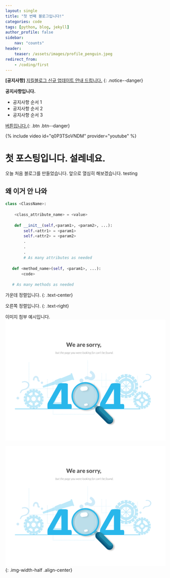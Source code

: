 ```yaml
---
layout: single
title: "첫 번째 블로그입니다!"
categories: code
tags: [python, blog, jekyll]
author_profile: false
sidebar:
    nav: "counts"
header:
    teaser: /assets/images/profile_penguin.jpeg
redirect_from:
    - /coding/first
---
```



**[공지사항]** [지킬블로그 신규 업데이트 안내 드립니다.](https://www.youtube.com/watch?v=q0P3TSoVNDM&list=PLIMb_GuNnFwfQBZQwD-vCZENL5YLDZekr&index=13)
{: .notice--danger}

<div class="notice--success">
    <b>공지사항입니다.</b>
    <ul>
        <li>공지사항 순서 1</li>
        <li>공지사항 순서 2</li>
    <li>공지사항 순서 3</li>
    </ul>
</div>

[버튼입니다.](https:/google.com){: .btn .btn--danger}


{% include video id="q0P3TSoVNDM" provider="youtube" %}



# 첫 포스팅입니다. 설레네요.
오늘 처음 블로그를 만들었습니다. 앞으로 열심히 해보겠습니다.
testing

## 왜 이거 안 나와

```python
class <ClassName>:

    <class_attribute_name> = <value>

    def __init__(self,<param1>, <param2>, ...):
        self.<attr1> = <param1>
        self.<attr2> = <param2>
        .
        .
        .
        # As many attributes as needed
    
   def <method_name>(self, <param1>, ...):
       <code>
       
   # As many methods as needed
   ```

   가운데 정렬입니다.
   {: .text-center}

   오른쪽 정렬입니다.
   {: .text-right}


   이미지 첨부 예시입니다.
   ![404error]({{site.url}}/images/../../../assets/images/2023-05-04-first/404error.png)

   ![404error]({{site.url}}/images/../../../assets/images/2023-05-04-first/404error.png){: .img-width-half .align-center}